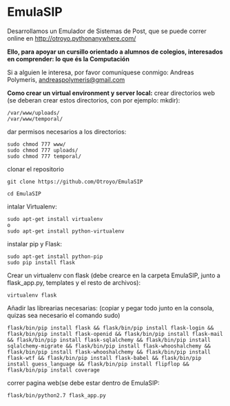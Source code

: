 # EmulaSIP 
Desarrollamos un Emulador de Sistemas de Post, que se puede correr online en 
http://otroyo.pythonanywhere.com/

**Ello, para apoyar un cursillo orientado a alumnos de colegios, interesados en 
comprender: lo que és la Computación**


Si a alguien le interesa, por favor comuníquese conmigo:
Andreas Polymeris, andreaspolymeris@gmail.com


**Como crear un virtual environment y server local:**
crear directorios web (se deberan crear estos directorios, con por ejemplo: mkdir):
```
/var/www/uploads/
/var/www/temporal/
```
dar permisos necesarios a los directorios:
```
sudo chmod 777 www/
sudo chmod 777 uploads/
sudo chmod 777 temporal/

```
clonar el repositorio
```
git clone https://github.com/Otroyo/EmulaSIP
```
```
cd EmulaSIP
``` 
intalar Virtualenv:
```
sudo apt-get install virtualenv
o
sudo apt-get install python-virtualenv
```
instalar pip y Flask:
```
sudo apt-get install python-pip
sudo pip install flask
```
Crear un virtualenv con flask (debe crearce en la carpeta EmulaSIP, junto a flask_app.py, templates y el resto de archivos):
```
virtualenv flask
```
Añadir las librearias necesarias: (copiar y pegar todo junto en la consola, quizas sea necesario el comando sudo)
```
flask/bin/pip install flask && flask/bin/pip install flask-login && flask/bin/pip install flask-openid && flask/bin/pip install flask-mail && flask/bin/pip install flask-sqlalchemy && flask/bin/pip install sqlalchemy-migrate && flask/bin/pip install flask-whooshalchemy && flask/bin/pip install flask-whooshalchemy && flask/bin/pip install flask-wtf && flask/bin/pip install flask-babel && flask/bin/pip install guess_language && flask/bin/pip install flipflop && flask/bin/pip install coverage
```
correr pagina web(se debe estar dentro de EmulaSIP:
```
flask/bin/python2.7 flask_app.py
```